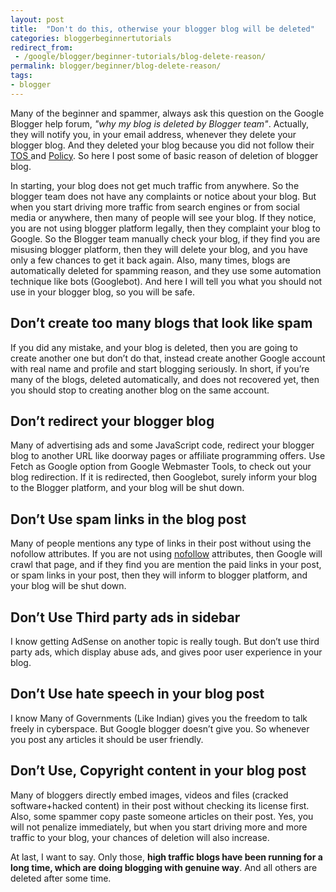 ```yaml
---
layout: post
title:  "Don't do this, otherwise your blogger blog will be deleted"
categories: bloggerbeginnertutorials
redirect_from:
 - /google/blogger/beginner-tutorials/blog-delete-reason/
permalink: blogger/beginner/blog-delete-reason/
tags: 
- blogger
---
```


Many of the beginner and spammer, always ask this question on the Google Blogger help forum, *"why my blog is deleted by Blogger team"*. Actually, they will notify you, in your email address, whenever they delete your blogger blog. And they deleted your blog because you did not follow their <a href="https://support.google.com/blogger/answer/41935?hl=en" rel="nofollow" target="_blank"> TOS </a>and <a href="http://www.blogger.com/content.g?hl=en" rel="nofollow" target="_blank">Policy</a>. So here I post some of basic reason of deletion of blogger blog.

In starting, your blog does not get much traffic from anywhere. So the blogger team does not have any complaints or notice about your blog. But when you start driving more traffic from search engines or from social media or anywhere, then many of people will see your blog. If they notice, you are not using blogger platform legally, then they complaint your blog to Google. So the Blogger team manually check your blog, if they find you are misusing blogger platform, then they will delete your blog, and you have only a few chances to get it back again. Also, many times, blogs are automatically deleted for spamming reason, and they use some automation technique like bots (Googlebot). And here I will tell you what you should not use in your blogger blog, so you will be safe.

## Don’t create too many blogs that look like spam ##

If you did any mistake, and your blog is deleted, then you are going to create another one but don’t do that, instead create another Google account with real name and profile and start blogging seriously. In short, if you’re many of the blogs, deleted automatically, and does not recovered yet, then you should stop to creating another blog on the same account.

## Don’t redirect your blogger blog ##

Many of advertising ads and some JavaScript code, redirect your blogger blog to another URL like doorway pages or affiliate programming offers. Use Fetch as Google option from Google Webmaster Tools, to check out your blog redirection. If it is redirected, then Googlebot, surely inform your blog to the Blogger platform, and your blog will be shut down.

## Don’t Use spam links in the blog post ##

Many of people mentions any type of links in their post without using the nofollow attributes. If you are not using <a href="https://support.google.com/webmasters/answer/96569?hl=en" rel="nofollow" target="_blank" >nofollow</a> attributes, then Google will crawl that page, and if they find you are mention the paid links in your post, or spam links in your post, then they will inform to blogger platform, and your blog will be shut down.

## Don’t Use Third party ads in sidebar ##

I know getting AdSense on another topic is really tough. But don’t use third party ads, which display abuse ads, and gives poor user experience in your blog.

## Don’t Use hate speech in your blog post ##

I know Many of Governments (Like Indian) gives you the freedom to talk freely in cyberspace. But Google blogger doesn’t give you. So whenever you post any articles it should be user friendly.

## Don’t Use, Copyright content in your blog post ##
Many of bloggers directly embed images, videos and files (cracked software+hacked content) in their post without checking its license first. Also, some spammer copy paste someone articles on their post. Yes, you will not penalize immediately, but when you start driving more and more traffic to your blog, your chances of deletion will also increase.

At last, I want to say. Only those, **high traffic blogs have been running for a long time, which are doing blogging with genuine way**. And all others are deleted after some time.
